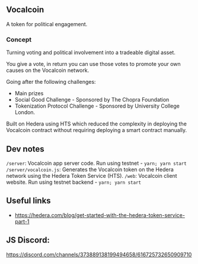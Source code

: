 Vocalcoin
---

A token for political engagement.

### Concept

Turning voting and political involvement into a tradeable digital asset.

You give a vote, in return you can use those votes to promote your own causes on the Vocalcoin network.

Going after the following challenges:
* Main prizes
* Social Good Challenge - Sponsored by The Chopra Foundation
* Tokenization Protocol Challenge - Sponsored by University College London.

Built on Hedera using HTS which reduced the complexity in deploying the Vocalcoin contract without requiring deploying a smart contract manually.

## Dev notes

`/server`: Vocalcoin app server code. Run using testnet - `yarn; yarn start`
`/server/vocalcoin.js`: Generates the Vocalcoin token on the Hedera network using the Hedera Token Service (HTS).
`/web`: Vocalcoin client website. Run using testnet backend - `yarn; yarn start`

## Useful links
* https://hedera.com/blog/get-started-with-the-hedera-token-service-part-1

## JS Discord:
https://discord.com/channels/373889138199494658/616725732650909710
